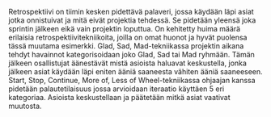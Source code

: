 Retrospektiivi on tiimin kesken pidettävä palaveri, jossa käydään läpi asiat jotka 
onnistuivat ja mitä eivät projektia tehdessä. Se pidetään yleensä joka sprintin jälkeen 
eikä vain projektin loputtua. On kehitetty huima määrä erilaisia 
retrospektiivitekniikoita, joilla on omat huonot ja hyvät puolensa tässä muutama 
esimerkki. Glad, Sad, Mad-tekniikassa projektin aikana tehdyt havainnot kategorisoidaan 
joko Glad, Sad tai Mad ryhmään. Tämän jälkeen osallistujat äänestävät mistä asioista 
haluavat keskustella, jonka jälkeen asiat käydään läpi eniten ääniä saaneesta vähiten
ääniä saaneeseen. Start, Stop, Continue, More of, Less of Wheel-tekniikassa ohjaajan 
kanssa pidetään palautetilaisuus jossa arvioidaan iteraatio käyttäen 5 eri kategoriaa. 
Asioista keskustellaan ja päätetään mitkä asiat vaativat muutosta. 
